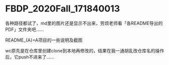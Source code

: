 # FBDP_2020Fall_171840013

各种路径都试了，md里的图片还是显示不出来，劳烦老师看「各README导出的PDF」文件夹吧……

README_{A}=A项目的一些说明及截图

wc原先是在仓库里创建clone到本地再修改的，结果在我一通胡乱改仓库名的操作后，它push不进来了……

